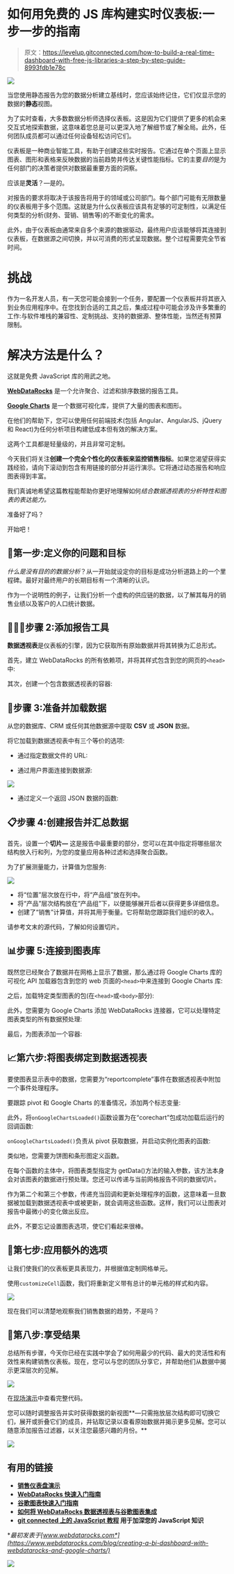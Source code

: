 # 如何用免费的 JS 库构建实时仪表板:一步一步的指南

> 原文：<https://levelup.gitconnected.com/how-to-build-a-real-time-dashboard-with-free-js-libraries-a-step-by-step-guide-8993fdb1e78c>

![](img/96603d3e537b3683e225dd10aef9b894.png)

当您使用静态报告为您的数据分析建立基线时，您应该始终记住，它们仅显示您的数据的**静态**视图。

为了实时查看，大多数数据分析师选择仪表板。这是因为它们提供了更多的机会来交互式地探索数据，这意味着您总是可以更深入地了解细节或了解全局。此外，任何团队成员都可以通过任何设备轻松访问它们。

仪表板是一种商业智能工具，有助于创建这些实时报告。它通过在单个页面上显示图表、图形和表格来反映数据的当前趋势并传达关键性能指标。它的主要*目的*是为任何部门的决策者提供对数据最重要方面的洞察。

应该是**灵活**？—是的。

对报告的要求将取决于该报告将用于的领域或公司部门。每个部门可能有无限数量的仪表板用于多个范围。这就是为什么仪表板应该具有足够的可定制性，以满足任何类型的分析(财务、营销、销售等)的不断变化的需求。

此外，由于仪表板由通常来自多个来源的数据驱动，最终用户应该能够将其连接到仪表板，在数据源之间切换，并以可消费的形式呈现数据。整个过程需要完全节省时间。

# 挑战

作为一名开发人员，有一天您可能会接到一个任务，要配置一个仪表板并将其嵌入到业务应用程序中。在您找到合适的工具之后，集成过程中可能会涉及许多繁重的工作:与软件堆栈的兼容性、定制挑战、支持的数据源、整体性能，当然还有预算限制。

# 解决方法是什么？

这就是免费 JavaScript 库的用武之地。

[**WebDataRocks**](https://www.webdatarocks.com/doc/intro/?r=gt1) 是一个允许聚合、过滤和排序数据的报告工具。

[**Google Charts**](https://developers.google.com/chart/) 是一个数据可视化库，提供了大量的图表和图形。

在他们的帮助下，您可以使用任何前端技术(包括 Angular、AngularJS、jQuery 和 React)为任何分析项目构建低成本但有效的解决方案。

这两个工具都是轻量级的，并且非常可定制。

今天我们将关注**创建一个完全个性化的仪表板来监控销售指标**。如果您渴望获得实践经验，请向下滚动到包含有用链接的部分并运行演示。它将通过动态报告和响应图表得到丰富。

我们真诚地希望这篇教程能帮助你更好地理解如何*结合数据透视表的分析特性和图表的表达能力。*

准备好了吗？

开始吧！

## 🔎第一步:定义你的问题和目标

*什么是没有目的的数据分析*？从一开始就设定你的目标是成功分析道路上的一个里程碑。最好对最终用户的长期目标有一个清晰的认识。

作为一个说明性的例子，让我们分析一个虚构的供应链的数据，以了解其每月的销售业绩以及客户的人口统计数据。

## 👨🏻‍💻步骤 2:添加报告工具

**数据透视表**是仪表板的引擎，因为它获取所有原始数据并将其转换为汇总形式。

首先，建立 WebDataRocks 的所有依赖项，并将其样式包含到您的网页的`<head>`中:

其次，创建一个包含数据透视表的容器:

## 💾步骤 3:准备并加载数据

从您的数据库、CRM 或任何其他数据源中提取 **CSV** 或 **JSON** 数据。

将它加载到数据透视表中有三个等价的选项:

*   通过指定数据文件的 URL:

*   通过用户界面连接到数据源:

![](img/3eb5bcf71518ce0c75130c5c5c058371.png)

*   通过定义一个返回 JSON 数据的函数:

## 📋步骤 4:创建报告并汇总数据

首先，设置一个**切片—** 这是报告中最重要的部分，您可以在其中指定将哪些层次结构放入行和列，为您的度量应用各种过滤和选择聚合函数。

为了扩展测量能力，计算值为您服务:

![](img/e5e430777b6e16c0995e696304888c6f.png)

*   将“位置”层次放在行中，将“产品组”放在列中。
*   将“产品”层次结构放在“产品组”下，以便能够展开后者以获得更多详细信息。
*   创建了“销售”计算值，并将其用于衡量。它将帮助您跟踪我们组织的收入。

请参考文末的源代码，了解如何设置切片。

## 📊步骤 5:连接到图表库

既然您已经聚合了数据并在网格上显示了数据，那么通过将 Google Charts 库的可视化 API 加载器包含到您的 web 页面的`<head>`中来连接到 Google Charts 库:

之后，加载特定类型图表的包(在`<head>`或`<body>`部分):

此外，您需要为 Google Charts 添加 WebDataRocks 连接器，它可以处理特定图表类型的所有数据预处理:

最后，为图表添加一个容器:

## 📈**第六步:将图表绑定到数据透视表**

要使图表显示表中的数据，您需要为“reportcomplete”事件在数据透视表中附加一个事件处理程序。

要跟踪 pivot 和 Google Charts 的准备情况，添加两个标志变量:

此外，将`onGoogleChartsLoaded()`函数设置为在“corechart”包成功加载后运行的回调函数:

`onGoogleChartsLoaded()`负责从 pivot 获取数据，并启动实例化图表的函数:

类似地，您需要为饼图和条形图定义函数。

在每个函数的主体中，将图表类型指定为 getData()方法的输入参数，该方法本身会对该图表的数据进行预处理。您还可以传递与当前网格报告不同的数据切片。

作为第二个和第三个参数，传递充当回调和更新处理程序的函数，这意味着一旦数据被加载到数据透视表中或被更新，就会调用这些函数。这样，我们可以让图表对报告中最微小的变化做出反应。

此外，不要忘记设置图表选项，使它们看起来很棒。

## 🎨第七步:应用额外的选项

让我们使我们的仪表板更具表现力，并根据值定制网格单元。

使用`customizeCell`函数，我们将重新定义带有总计的单元格的样式和内容。

![](img/41d15fdfeb7ff30c4d57657371bd38cd.png)

现在我们可以清楚地观察我们销售数据的趋势，不是吗？

## 🎉第八步:享受结果

总结所有步骤，今天你已经在实践中学会了如何用最少的代码、最大的灵活性和有效性来构建销售仪表板。现在，您可以与您的团队分享它，并帮助他们从数据中揭示更深层次的见解。

![](img/97e82a185e818db9bb2fce7a6cfd0992.png)

在[现场演示](https://codepen.io/webdatarocks/pen/VRmpXx)中查看完整代码。

您可以随时调整报告并实时获得数据的新视图**—只需拖放层次结构即可切换它们，展开或折叠它们的成员，并钻取记录以查看原始数据并揭示更多见解。您可以随意添加报告过滤器，以关注您最感兴趣的月份。**

**![](img/76370fb74f3b395a3951de23b61ef290.png)**

## **有用的链接**

*   **[**销售仪表盘演示**](https://codepen.io/webdatarocks/pen/VRmpXx)**
*   **[WebDataRocks 快速入门指南](https://www.webdatarocks.com/doc/how-to-start-online-reporting/?r=gt1)**
*   **[谷歌图表快速入门指南](https://developers.google.com/chart/interactive/docs/quick_start/?r=gt1)**
*   **[如何将 WebDataRocks 数据透视表与谷歌图表集成](https://www.webdatarocks.com/doc/integration-with-google-charts/?r=gt1)**
*   **[**git connected 上的 JavaScript 教程**](https://gitconnected.com/learn/javascript) 用于加深您的 JavaScript 知识**

***最初发表于*[*www.webdatarocks.com*](https://www.webdatarocks.com/blog/creating-a-bi-dashboard-with-webdatarocks-and-google-charts/)**

**[![](img/9914c5dd23ac08b70eea6f4f9ba6fed2.png)](https://levelup.gitconnected.com)**